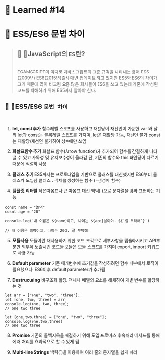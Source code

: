 # 🌟 Learned #14

# 🔶 ES5/ES6 문법 차이

> ## 🔹 **🥨JavaScript의 `ES`란?**
>
> <br>
> ECAMSCRIPT의 약자로 자바스크립트의 표준 규격을 나타내는 용어
> ES5 (2009년) ES6(2015년)출시
> 매년 업데이트 되고 있지만 ES5와 ES6의 차이가 크기 때문에 많이 비교됨
> 요즘 많은 회사들이 ES6을 쓰고 있는데 기존에 작성된 코드를 이해하기 위해 ES5까지 알아야 한다.

## 🔹 **🥨ES5/ES6 `문법 차이`**

<br>

1. **let, const 추가**
   함수레벨 스코프를 사용하고 재할당이 재선언이 가능한 var 와 달리
   let과 const는 블록레벨 스코프를 가지며,
   let은 재할당 가능, 재선언 불가
   const는 재할당/재선언 불가하여 상수에만 쓰임

2. **화살표함수 추가**
   화살표 함수(Arrow function)가 추가되어 함수를 간결하게 나타낼 수 있고 가독성 및 유지보수성이 올라감
   단, 기존의 함수와 this 바인딩이 다르기 때문에 적절히 사용

3. **클래스 추가**
   ES5까지는 프로토타입을 기반으로 클래스를 대신했지만
   ES6부터 클래스가 도입됨
   클래스 : 객체를 생성하는 함수 (=생성자 함수)

4. **템플릿 리터럴**
   작은따옴표나 큰 따옴표 대신 백틱(`)으로 문자열을 감싸 표현하는 기능

```
const name = "놀먹"
cosnt age = "20"

console.log(`내 이름은 ${name}이고, 나이는 ${age}살이야. ${`잘 부탁해`}`)

// 내 이름은 놀먹이고, 나이는 20야. 잘 부탁해
```

5. **모듈사용**
   모듈이란 재사용하기 위한 코드 조각으로 세부사항을 캡슐화시키고 API부분만 외부에 노출시킨 코드들
   모듈은 모듈 스코프를 가지며 export, import 키워드로 사용 가능

6. **Default parameter**
   기존 매개변수에 초기값을 작성하려면 함수 내부에서 로직이 필요했으나, ES6이후 default parameter가 추가됨

7. **Destrucuring**
   비구조화 할당. 객체나 배열의 요소를 해체하여 개별 변수를 할당하는 것

```
let arr = ["one", "two", "three"];
let [one, two, three] = arr;
console.log(one, two, three);
// one two three

let [one,two,three] = ["one", "two", "three"];
console.log(one,two,three)
// one two three
```

8. **Promise**
   기존의 콜백지옥을 해결하기 위해 도입
   프로미스 후속처리 메서드를 통해 에러 처리를 효과적으로 할 수 있게 됨

9. **Multi-line Strings**
   백틱(`)을 이용하여 여러 줄의 문자열을 쉽게 처리
